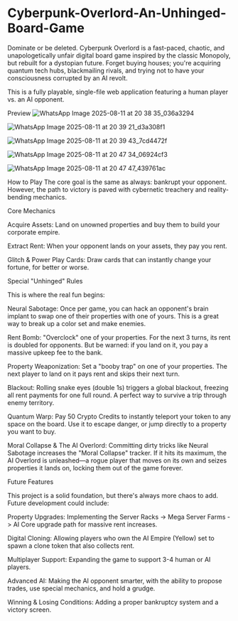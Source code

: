 # Cyberpunk-Overlord-An-Unhinged-Board-Game

Dominate or be deleted. Cyberpunk Overlord is a fast-paced, chaotic, and unapologetically unfair digital board game inspired by the classic Monopoly, but rebuilt for a dystopian future. Forget buying houses; you're acquiring quantum tech hubs, blackmailing rivals, and trying not to have your consciousness corrupted by an AI revolt.

This is a fully playable, single-file web application featuring a human player vs. an AI opponent.

Preview
![WhatsApp Image 2025-08-11 at 20 38 35_036a3294](https://github.com/user-attachments/assets/5eb0578c-382e-452b-b81b-708244a3a9c0)

![WhatsApp Image 2025-08-11 at 20 39 21_d3a308f1](https://github.com/user-attachments/assets/3198426b-6ca6-4ed3-9203-0e741b56fae6)

![WhatsApp Image 2025-08-11 at 20 39 43_7cd4472f](https://github.com/user-attachments/assets/b6c762c9-c964-476d-aa58-10cd8b7c181e)

![WhatsApp Image 2025-08-11 at 20 47 34_06924cf3](https://github.com/user-attachments/assets/927694ea-2eff-437d-9ee5-008ef3cc89aa)

![WhatsApp Image 2025-08-11 at 20 47 47_439761ac](https://github.com/user-attachments/assets/a9797e31-ab9c-48b4-9bd5-ee31ffdac686)



How to Play
The core goal is the same as always: bankrupt your opponent. However, the path to victory is paved with cybernetic treachery and reality-bending mechanics.

Core Mechanics

Acquire Assets: Land on unowned properties and buy them to build your corporate empire.

Extract Rent: When your opponent lands on your assets, they pay you rent.

Glitch & Power Play Cards: Draw cards that can instantly change your fortune, for better or worse.

Special "Unhinged" Rules

This is where the real fun begins:

Neural Sabotage: Once per game, you can hack an opponent's brain implant to swap one of their properties with one of yours. This is a great way to break up a color set and make enemies.

Rent Bomb: "Overclock" one of your properties. For the next 3 turns, its rent is doubled for opponents. But be warned: if you land on it, you pay a massive upkeep fee to the bank.

Property Weaponization: Set a "booby trap" on one of your properties. The next player to land on it pays rent and skips their next turn.

Blackout: Rolling snake eyes (double 1s) triggers a global blackout, freezing all rent payments for one full round. A perfect way to survive a trip through enemy territory.

Quantum Warp: Pay 50 Crypto Credits to instantly teleport your token to any space on the board. Use it to escape danger, or jump directly to a property you want to buy.

Moral Collapse & The AI Overlord: Committing dirty tricks like Neural Sabotage increases the "Moral Collapse" tracker. If it hits its maximum, the AI Overlord is unleashed—a rogue player that moves on its own and seizes properties it lands on, locking them out of the game forever.

Future Features

This project is a solid foundation, but there's always more chaos to add. Future development could include:

Property Upgrades: Implementing the Server Racks -> Mega Server Farms -> AI Core upgrade path for massive rent increases.

Digital Cloning: Allowing players who own the AI Empire (Yellow) set to spawn a clone token that also collects rent.

Multiplayer Support: Expanding the game to support 3-4 human or AI players.

Advanced AI: Making the AI opponent smarter, with the ability to propose trades, use special mechanics, and hold a grudge.

Winning & Losing Conditions: Adding a proper bankruptcy system and a victory screen.
